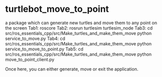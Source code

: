 # turtlebot_move_to_point
a package which can generate new turtles and move them to any point on the screen
Tab1: roscore
Tab2: rosrun turtlesim turtlesim_node
Tab3: cd src/ros_essentials_cpp/src/Make_turtles_and_make_them_move
      python service_to_move.py
Tab4: cd src/ros_essentials_cpp/src/Make_turtles_and_make_them_move
      python service_to_move_to_point.py
Tab5: cd src/ros_essentials_cpp/src/Make_turtles_and_make_them_move
      python move_to_point_client.py
    
    
Once here, you can either generate, move or exit the application.
